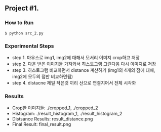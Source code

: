 ## Project #1. 

### How to Run 
```shell
$ python src_2.py
```

### Experimental Steps
- step 1. 마우스로 img1, img2에 대해서 모서리 이미지 crop하고 저장 
- step 2. 다운 받은 이미지들 가져와서 히스토그램 그린다음 다시 이미지로 저장
- step 3. 히스토그램 비교하면서 distance 계산하기 (img1의 4개의 점에 대해, img2에 모두의 점만 비교하면됨)
- step 4. distacne 제일 작은것 끼리 선으로 연결지어서 전체 시각화


### Results
- Crop한 이미지들: ./cropped_1, ./cropped_2
- Histogram: ./result_histogram_1, ./result_histogram_2
- Distsance Results: result_distance.png
- Final Result: final_result.png
